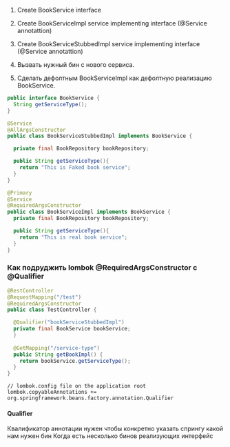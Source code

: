 1. Create BookService interface
2. Create BookServiceImpl service implementing interface (@Service annotattion)
3. Create BookServiceStubbedImpl service implementing interface (@Service annotattion)

4. Вызвать нужный бин с нового сервиса.
5. Сделать дефолтным BookServiceImpl как дефолтную реализацию BookService.

```Java
public interface BookService {
  String getServiceType();
}

@Service
@AllArgsConstructor
public class BookServiceStubbedImpl implements BookService {

  private final BookRepository bookRepository;

  public String getServiceType(){
    return "This is Faked book service";
  }
}

@Primary
@Service
@RequiredArgsConstructor
public class BookServiceImpl implements BookService {
  private final BookRepository bookRepository;

  public String getServiceType(){
    return "This is real book service";
  }
}
```

### Как подруджить lombok @RequiredArgsConstructor с @Qualifier
```Java
@RestController
@RequestMapping("/test")
@RequiredArgsConstructor
public class TestController {

  @Qualifier("bookServiceStubbedImpl")
  private final BookService bookService;
  }
  
  @GetMapping("/service-type")
  public String getBookImpl() {
    return bookService.getServiceType();
  }
}
```

```
// lombok.config file on the application root 
lombok.copyableAnnotations += org.springframework.beans.factory.annotation.Qualifier
```
#### Qualifier
Квалификатор аннотации нужен чтобы конкретно указать спрингу какой нам нужен бин
Когда есть несколько бинов реализующих интерфейс



